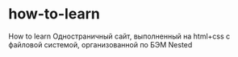 # how-to-learn
How to learn
Одностраничный сайт, выполненный на html+css с файловой системой, организованной по БЭМ Nested

